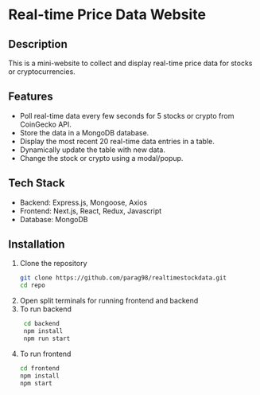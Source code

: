 # Real-time Price Data Website

## Description

This is a mini-website to collect and display real-time price data for stocks or cryptocurrencies.

## Features

- Poll real-time data every few seconds for 5 stocks or crypto from CoinGecko API.
- Store the data in a MongoDB database.
- Display the most recent 20 real-time data entries in a table.
- Dynamically update the table with new data.
- Change the stock or crypto using a modal/popup.

## Tech Stack

- Backend: Express.js, Mongoose, Axios
- Frontend: Next.js, React, Redux, Javascript
- Database: MongoDB

## Installation

1. Clone the repository
   ```bash
   git clone https://github.com/parag98/realtimestockdata.git
   cd repo
2. Open split terminals for running frontend and backend
3. To run backend
   ```bash
    cd backend
    npm install
    npm run start
4. To run frontend
   ```bash
   cd frontend
   npm install
   npm start

